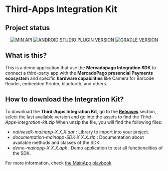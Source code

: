 # Third-Apps Integration Kit

## Project status

<p align="center">
<a href='https://android-arsenal.com/api?level=21'><img alt='MIN API' src='https://img.shields.io/badge/min%20api-23-blue?style=for-the-badge'/></a>
<a href='https://developer.android.com/studio/releases#4.2.1'><img alt='ANDROID STUDIO PLUGIN VERSION' src='https://img.shields.io/badge/android%20studio-4.2.1-blue?style=for-the-badge'/></a>
<a href='https://docs.gradle.org/7.4.0/release-notes.html'><img alt='GRADLE VERSION' src='https://img.shields.io/badge/gradle-7.4.0-blue?style=for-the-badge'/></a>
</p>

## What is this?

This is a demo application that use the **Mercadopago Integration SDK** to connect a third-party app with the **MercadoPago presencial Payments ecosystem** and specific **hardware capabilities** like Camera for Barcode Reader, embedded Printer, bluetooth, and others.

## How to download the Integration Kit?

To download the **Third-Apps Integration Kit**, go to the **[Releases](https://github.com/mercadolibre/point-mainapp-demo-android/releases)** section, select the last available version and go into the assets to find the *Third-Apps-integration-kit.zip*
When unzip the file, you will find the following files:
- *nativesdk-mainapp-X.X.X.aar* : Library to import into your project.
- *documentation-mainapp-SDK-X.X.X.zip* : Documentation about available methods and classes of the SDK.
- *demo-mainapp-X.X.X.apk* : Demo application to test all functionalities of the SDK.

For more information, check [the MainApp playbook](https://www.mercadopago.com.br/developers/es/docs/main-apps/landing)
